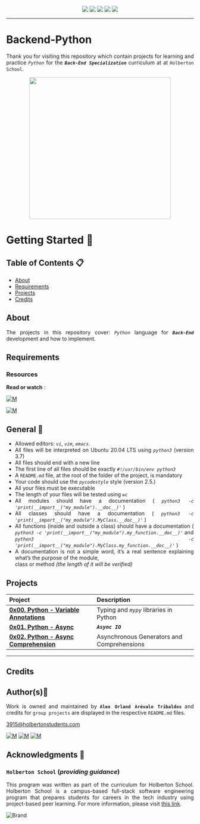 <p align="center">
<img src="https://img.shields.io/badge/LINUX-darkgreen.svg"/>
<img src="https://img.shields.io/badge/Shell-ligthgreen.svg"/>
<img src="https://img.shields.io/badge/Vim-green.svg"/>
<img src="https://img.shields.io/badge/Python-blue.svg"/>
<img src="https://img.shields.io/badge/Markdown-black.svg"/><br>	
</p>

---

# Backend-Python
<div style="text-align: justify">

Thank you for visiting this repository which contain projects for learning and practice *`Python`* for the ***`Back-End Specialization`*** curriculum at at `Holberton School`.

<p align="center">
  <img width="380"  
        src="https://www.polyu.edu.hk/its/-/media/department/its/events/2022/1/20220118-event_basic-python-afternoon.gif"
  >
</p>

# Getting Started :running:	
<div style="text-align: justify">
	
## Table of Contents :clipboard:
* [About](#about)
* [Requirements](#requirements)
* [Projects](#projects)
* [Credits](#credits)

	
## About
The projects in this repository cover:
  *`Python`* language for ***`Back-End`*** development and how to implement.

## Requirements 

### Resources

**Read or watch** :

[![M](https://upload.wikimedia.org/wikipedia/commons/thumb/2/2f/Google_2015_logo.svg/80px-Google_2015_logo.svg.png)](https://www.google.com/search?q=python+for+backend&oq=python+for+backend&aqs=chrome..69i57j69i59j0i512l3j0i22i30l5.423j0j15&sourceid=chrome&ie=UTF-8)

[![M](https://upload.wikimedia.org/wikipedia/commons/thumb/e/e1/Logo_of_YouTube_%282015-2017%29.svg/70px-Logo_of_YouTube_%282015-2017%29.svg.png)](https://www.youtube.com/results?search_query=python+backend)

	
## General :page_with_curl:
<div style="text-align: justify">

- Allowed editors: *` vi `*, *` vim `*, *` emacs `*.  
- All files will be interpreted on Ubuntu 20.04 LTS using *` python3 `*  (version 3.7)
- All files should end with a new line
- The first line of all files should be exactly  *` #!/usr/bin/env python3 `*
- A `README.md` file, at the root of the folder of the project, is mandatory
- Your code should use the  *` pycodestyle `*  style (version 2.5.)
- All your files must be executable
- The length of your files will be tested using  *` wc `*
- All modules should have a documentation ( *` python3 -c 'print(__import__("my_module").__doc__)' `* )
- All classes should have a documentation ( *` python3 -c 'print(__import__("my_module").MyClass.__doc__)' `* )
- All functions (inside and outside a class) should have a documentation 
( *` python3 -c 'print(__import__("my_module").my_function.__doc__)' `*  and  
*` python3 -c 'print(__import__("my_module").MyClass.my_function.__doc__)' `* )
- A documentation is not a simple word, it’s a real sentence explaining what’s the purpose of the module, <br>
	class or method *(the length of it will be verified)*


## Projects 

| Project | Description |
| :--- | :---|
| **[0x00. Python - Variable Annotations](./0x00-python_variable_annotations)** | Typing and *`mypy`* libraries in Python |
| **[0x01. Python - Async](./0x01-python_async_function)** | ***`Async IO`*** |
| **[0x02. Python - Async Comprehension](./0x02-python_async_comprehension)** | Asynchronous Generators and Comprehensions |
  
---
	
## Credits

## Author(s):blue_book:

Work is owned and maintained by 
	**`Alex Orland Arévalo Tribaldos`**  and credits for `group projects` are displayed in the respective `README.md` files.

<3915@holbertonstudents.com>
	
[![M](https://upload.wikimedia.org/wikipedia/commons/thumb/9/91/Octicons-mark-github.svg/25px-Octicons-mark-github.svg.png)](https://github.com/Alexoat76)
[![M](https://upload.wikimedia.org/wikipedia/fr/thumb/c/c8/Twitter_Bird.svg/25px-Twitter_Bird.svg.png)](https://twitter.com/aoarevalot)
[![M](https://upload.wikimedia.org/wikipedia/commons/thumb/c/ca/LinkedIn_logo_initials.png/25px-LinkedIn_logo_initials.png)](https://www.linkedin.com/in/Alexoat76/)


## Acknowledgments :mega: 

### **`Holberton School`** (*providing guidance*)
	
This program was written as part of the curriculum for Holberton School.
Holberton School is a campus-based full-stack software engineering program
that prepares students for careers in the tech industry using project-based
peer learning. For more information,  please visit [this link](https://www.holbertonschool.com/).

![Brand](https://assets.website-files.com/6105315644a26f77912a1ada/610540e8b4cd6969794fe673_Holberton_School_logo-04-04.svg)
